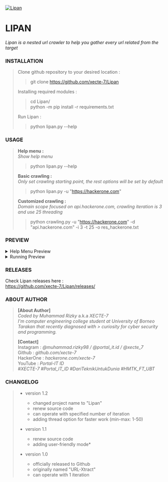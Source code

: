 <a href="https://github.com/xecte-7/Lipan/releases"><img align="center" src="https://raw.githubusercontent.com/xecte-7/projects-assets/main/Lipan/version-1.2/lipan_banner.png" alt="Lipan"></a>

# LIPAN
*Lipan is a nested url crawler to help you gather every url related from the target*


### INSTALLATION
> Clone github repository to your desired location :<br>
> 
> > git clone https://github.com/xecte-7/Lipan
> 
> Installing required modules :<br>
> 
> > cd Lipan/<br>
> > python -m pip install -r requirements.txt
> 
> Run Lipan :<br>
> > python lipan.py --help

### USAGE
> **Help menu :**<br>
> *Show help menu*<br>
> 
> > python lipan.py --help
> 
> **Basic crawling :**<br>
> *Only set crawling starting point, the rest options will be set by default*<br>
> 
> > python lipan.py -u "https://hackerone.com"
> 
> **Customized crawling :**<br>
> *Domain scope focused on api.hackerone.com, crawling iteration is 3 and use 25 threading*<br>
> 
> > python crawling.py -u "https://hackerone.com" -d "api.hackerone.com" -i 3 -t 25 -o res_hackerone.txt

### PREVIEW
<details>
  <summary>Help Menu Preview</summary>
  <img src="https://raw.githubusercontent.com/xecte-7/projects-assets/main/Lipan/version-1.2/lipan_help.png" name="help-menu">
</details>
<details>
  <summary>Running Preview</summary>
  <img src="https://raw.githubusercontent.com/xecte-7/projects-assets/main/Lipan/version-1.2/lipan_demo1.png" name="preview-1">
  <img src="https://raw.githubusercontent.com/xecte-7/projects-assets/main/Lipan/version-1.2/lipan_demo2.png" name="preview-2">
  <img src="https://raw.githubusercontent.com/xecte-7/projects-assets/main/Lipan/version-1.2/lipan_demo3.png" name="preview-3">
</details>

### RELEASES
Check Lipan releases here :<br>
https://github.com/xecte-7/Lipan/releases/
<br>

### ABOUT AUTHOR
> **[About Author]**<br>
> *Coded by Muhammad Rizky* a.k.a *XECTE-7*<br>
> *I'm computer engineering college student at University of Borneo Tarakan that recently diagnosed with > curiosity for cyber security and programming.*
> 
> **[Contact]**<br>
> Instagram : *@muhammad.rizky98 / @portal_it.id / @xecte_7*<br>
> Github : *github.com/xecte-7*<br>
> HackerOne : *hackerone.com/xecte-7*<br>
> YouTube : *Portal-IT ID*<br>
> *#XECTE-7 #Portal_IT_ID #DariTeknikUntukDunia #HMTK_FT_UBT*

### CHANGELOG
> - version 1.2
> 	- changed project name to "Lipan"
> 	- renew source code
> 	- can operate with specified number of iteration
> 	- adding thread option for faster work (min-max: 1-50)
> 
> - version 1.1
> 	- renew source code
> 	- adding user-friendly mode*
> 
> - version 1.0
> 	- officially released to Github
> 	- originally named "URL-Xtract"
> 	- can operate with 1 iteration
